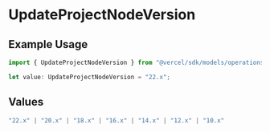 # UpdateProjectNodeVersion

## Example Usage

```typescript
import { UpdateProjectNodeVersion } from "@vercel/sdk/models/operations/updateproject.js";

let value: UpdateProjectNodeVersion = "22.x";
```

## Values

```typescript
"22.x" | "20.x" | "18.x" | "16.x" | "14.x" | "12.x" | "10.x"
```